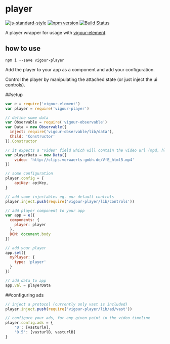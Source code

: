 # player

[![js-standard-style](https://img.shields.io/badge/code%20style-standard-brightgreen.svg)](http://standardjs.com/)
[![npm version](https://badge.fury.io/js/vigour-player.svg)](https://badge.fury.io/js/vigour-player)
[![Build Status](https://travis-ci.org/vigour-io/player.svg?branch=master)](https://travis-ci.org/vigour-io/player)

A player wrapper for usage with [vigour-element](https://github.com/vigour-io/element).

## how to use
`npm i --save vigour-player`

Add the player to your app as a component and add your configuration.

Control the player by manipulating the attached state (or just inject the ui controls).

##setup

```js
var e = require('vigour-element')
var player = require('vigour-player')

// define some data
var Observable = require('vigour-observable')
var Data = new Observable({
  inject: require('vigour-observable/lib/data'),
  Child: 'Constructor'
}).Constructor

// it expects a "video" field which will contain the video url (mpd, hls or mp4. Use .{type} for generic url.
var playerData = new Data({
	video: 'http://clips.vorwaerts-gmbh.de/VfE_html5.mp4'
})

// some configuration
player.config = {
	apiKey: apiKey,
}

// add some injectables eg. our default controls
player.inject.push(require('vigour-player/lib/controls'))

// add player component to your app
var app = e({
  components: {
    player: player
  },
  DOM: document.body
})

// add your player
app.set({
  myPlayer: {
    type: 'player'
  }
})

// add data to app
app.val = playerData
```

##configuring ads
```js
// inject a protocol (currently only vast is included)
player.inject.push(require('vigour-player/lib/ad/vast'))

// configure your ads, for any given point in the video timeline
player.config.ads = {
	'0': [vasturlA],
	'0.5': [vasturlB, vasturlB]
}
```
